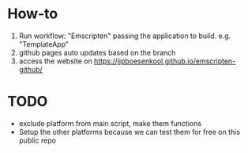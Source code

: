# How-to
1. Run workflow: "Emscripten" passing the application to build. e.g. "TemplateApp"
2. github pages auto updates based on the branch
3. access the website on https://jipboesenkool.github.io/emscripten-github/

# TODO
- exclude platform from main script, make them functions
- Setup the other platforms because we can test them for free on this public repo